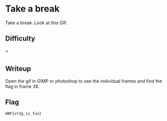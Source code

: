 # Take a break

Take a break. Look at this GIF.

## Difficulty

⭐️️️️️

## Writeup

Open the gif in GIMP or photoshop to see the individual frames and find the flag in frame 36.

## Flag

`HNF{st3g_is_fun}`
